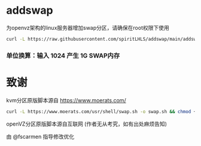 # addswap

为openvz架构的linux服务器增加swap分区，请确保在root权限下使用

```bash
curl -L https://raw.githubusercontent.com/spiritLHLS/addswap/main/addswap.sh -o addswap.sh && chmod +x addswap.sh && bash ./addswap.sh 
```

### 单位换算：输入 1024 产生 1G SWAP内存

# 致谢

kvm分区原版脚本源自 https://www.moerats.com/

```bash
curl -L https://www.moerats.com/usr/shell/swap.sh -o swap.sh && chmod +x swap.sh && bash swap.sh
```

openVZ分区原版脚本源自互联网 (作者无从考究，如有出处麻烦告知)

由 @fscarmen 指导修改优化
